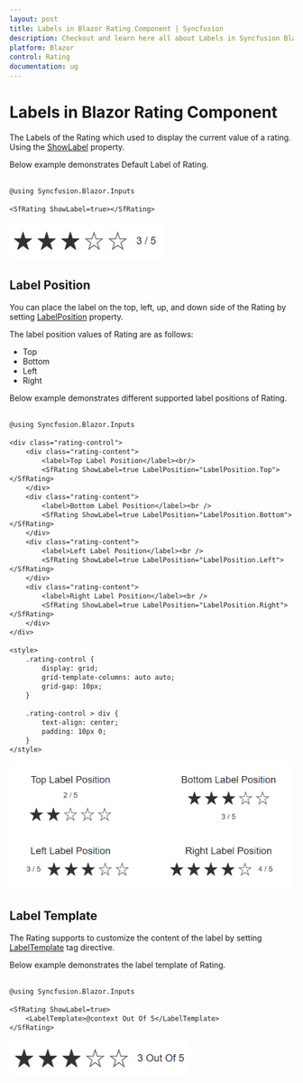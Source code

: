 ```yaml
---
layout: post
title: Labels in Blazor Rating Component | Syncfusion
description: Checkout and learn here all about Labels in Syncfusion Blazor Rating component and much more.
platform: Blazor
control: Rating
documentation: ug
---
```


# Labels in Blazor Rating Component

The Labels of the Rating which used to display the current value of a rating. Using the [ShowLabel](https://help.syncfusion.com/cr/blazor/Syncfusion.Blazor.Inputs.SfRating.html#Syncfusion_Blazor_Inputs_SfRating_ShowLabel) property.

Below example demonstrates Default Label of Rating.

```cshtml

@using Syncfusion.Blazor.Inputs

<SfRating ShowLabel=true></SfRating>

```

![Blazor Rating Component with Label](./images/blazor-rating-label.png)

## Label Position
You can place the label on the top, left, up, and down side of the Rating by setting [LabelPosition](https://help.syncfusion.com/cr/blazor/Syncfusion.Blazor.Inputs.SfRating.html#Syncfusion_Blazor_Inputs_SfRating_LabelPosition) property.

The label position values of Rating are as follows:

* Top
* Bottom
* Left
* Right

Below example demonstrates different supported label positions of Rating.

```cshtml

@using Syncfusion.Blazor.Inputs

<div class="rating-control">
    <div class="rating-content">
        <label>Top Label Position</label><br/>
        <SfRating ShowLabel=true LabelPosition="LabelPosition.Top"></SfRating>
    </div>
    <div class="rating-content">
        <label>Bottom Label Position</label><br />
        <SfRating ShowLabel=true LabelPosition="LabelPosition.Bottom"></SfRating>
    </div>
    <div class="rating-content">
        <label>Left Label Position</label><br />
        <SfRating ShowLabel=true LabelPosition="LabelPosition.Left"></SfRating>
    </div>
    <div class="rating-content">
        <label>Right Label Position</label><br />
        <SfRating ShowLabel=true LabelPosition="LabelPosition.Right"></SfRating>
    </div>
</div>

<style>
    .rating-control {
        display: grid;
        grid-template-columns: auto auto;
        grid-gap: 10px;
    }

    .rating-control > div {
        text-align: center;
        padding: 10px 0;
    }
</style>

```

![Blazor Rating Component with different label positions](./images/blazor-rating-label-positions.png)


## Label Template

The Rating supports to customize the content of the label by setting [LabelTemplate](https://help.syncfusion.com/cr/blazor/Syncfusion.Blazor.Inputs.SfRating.html#Syncfusion_Blazor_Inputs_SfRating_LabelTemplate) tag directive.

Below example demonstrates the label template of Rating.

```cshtml

@using Syncfusion.Blazor.Inputs

<SfRating ShowLabel=true>
    <LabelTemplate>@context Out Of 5</LabelTemplate>
</SfRating>

```

![Blazor Rating Component with Label Template](./images/blazor-rating-label-template.png)